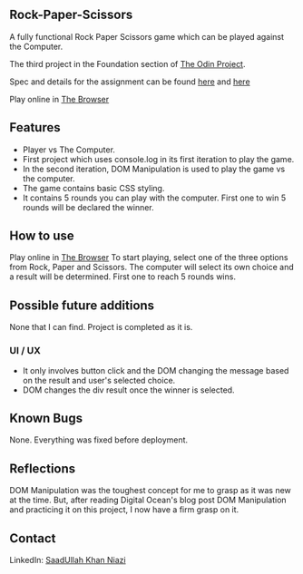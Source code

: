 ## Rock-Paper-Scissors
A fully functional Rock Paper Scissors game which can be played against the Computer.

The third project in the Foundation section of [The Odin Project](https://www.theodinproject.com/).

Spec and details for the assignment can be found [here](https://www.theodinproject.com/lessons/foundations-rock-paper-scissors) and [here](https://www.theodinproject.com/lessons/foundations-revisiting-rock-paper-scissors)

Play online in [The Browser](https://saadniazifed.github.io/Rock-Paper-Scissors/)

## Features

* Player vs The Computer.
* First project which uses console.log in its first iteration to play the game.
* In the second iteration, DOM Manipulation is used to play the game vs the computer. 
* The game contains basic CSS styling.
* It contains 5 rounds you can play with the computer. First one to win 5 rounds will be declared the winner.

## How to use

Play online in [The Browser](https://saadniazifed.github.io/Rock-Paper-Scissors/)
To start playing, select one of the three options from Rock, Paper and Scissors.
The computer will select its own choice and a result will be determined.
First one to reach 5 rounds wins.

## Possible future additions

None that I can find. Project is completed as it is.

### UI / UX
* It only involves button click and the DOM changing the message based on the result and user's selected choice.
* DOM changes the div result once the winner is selected.

## Known Bugs
None. Everything was fixed before deployment.

## Reflections
DOM Manipulation was the toughest concept for me to grasp as it was new at the time. But, after reading Digital Ocean's blog post
DOM Manipulation and practicing it on this project, I now have a firm grasp on it. 

## Contact
LinkedIn: <a href="https://www.linkedin.com/in/saadniazifed"> SaadUllah Khan Niazi</a>
